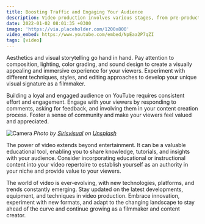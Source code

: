 ```yaml
---
title: Boosting Traffic and Engaging Your Audience
description: Video production involves various stages, from pre-production to post-production. Each step plays a vital role in the overall quality and impact of your videos. Dedicate time and effort to scripting, planning, shooting, editing, and post-processing to ensure that your videos are visually compelling, well-paced, and effectively communicate your message.
date: 2022-01-02 08:01:35 +0300
image: 'https://via.placeholder.com/1200x800'
video_embed: https://www.youtube.com/embed/NpEaa2P7qZI
tags: [video]
---
```


Aesthetics and visual storytelling go hand in hand. Pay attention to composition, lighting, color grading, and sound design to create a visually appealing and immersive experience for your viewers. Experiment with different techniques, styles, and editing approaches to develop your unique visual signature as a filmmaker.

Building a loyal and engaged audience on YouTube requires consistent effort and engagement. Engage with your viewers by responding to comments, asking for feedback, and involving them in your content creation process. Foster a sense of community and make your viewers feel valued and appreciated.

![Camera](https://via.placeholder.com/1200x800)
*Photo by [Sirisvisual](https://via.placeholder.com/1200x800) on [Unsplash](https://via.placeholder.com/1200x800)*

The power of video extends beyond entertainment. It can be a valuable educational tool, enabling you to share knowledge, tutorials, and insights with your audience. Consider incorporating educational or instructional content into your video repertoire to establish yourself as an authority in your niche and provide value to your viewers.


The world of video is ever-evolving, with new technologies, platforms, and trends constantly emerging. Stay updated on the latest developments, equipment, and techniques in video production. Embrace innovation, experiment with new formats, and adapt to the changing landscape to stay ahead of the curve and continue growing as a filmmaker and content creator.